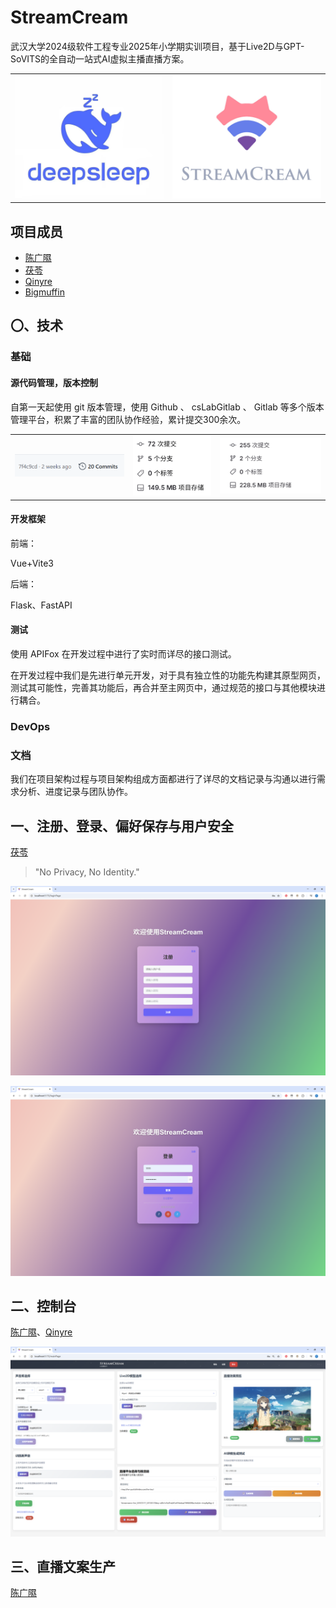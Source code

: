 # StreamCream

武汉大学2024级软件工程专业2025年小学期实训项目，基于Live2D与GPT-SoVITS的全自动一站式AI虚拟主播直播方案。

|  |  |
| --- | --- |
| ![队伍徽标](.\assets\队伍徽标.jpg) | ![项目徽标](.\assets\项目徽标.jpg) |

## 项目成员

- [陈广隰](https://github.com/Enchograph)
- [茯苓](https://github.com/wofiporia)
- [Qinyre](https://github.com/qinyre)
- [Bigmuffin](https://github.com/Bigmuffin2005)

## 〇、技术

### 基础

#### 源代码管理，版本控制

自第一天起使用 git 版本管理，使用 Github 、 csLabGitlab 、 Gitlab 等多个版本管理平台，积累了丰富的团队协作经验，累计提交300余次。

|  |  |  |
| --- | --- | --- |
|![](.\assets\git1.png) | ![](.\assets\git2.png) | ![](.\assets\git3.png) |

#### 开发框架

前端：

Vue+Vite3

后端：

Flask、FastAPI

#### 测试

使用 APIFox 在开发过程中进行了实时而详尽的接口测试。

在开发过程中我们是先进行单元开发，对于具有独立性的功能先构建其原型网页，测试其可能性，完善其功能后，再合并至主网页中，通过规范的接口与其他模块进行耦合。

### DevOps

### 文档

我们在项目架构过程与项目架构组成方面都进行了详尽的文档记录与沟通以进行需求分析、进度记录与团队协作。

## 一、注册、登录、偏好保存与用户安全

[茯苓](https://github.com/wofiporia)

> "No Privacy, No Identity."

![](.\assets\prototype\register.png)

![](.\assets\prototype\login.png)

## 二、控制台

[陈广隰](https://github.com/Enchograph)、[Qinyre](https://github.com/qinyre)

![](.\assets\prototype\控制台.png)

## 三、直播文案生产

[陈广隰](https://github.com/Enchograph)

